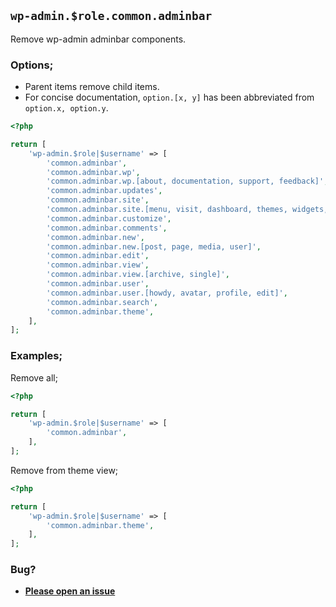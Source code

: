 ## `wp-admin.$role.common.adminbar`

Remove wp-admin adminbar components.

### Options;

- Parent items remove child items.
- For concise documentation, `option.[x, y]` has been abbreviated from `option.x, option.y`.

```php
<?php

return [
    'wp-admin.$role|$username' => [
        'common.adminbar',
        'common.adminbar.wp',
        'common.adminbar.wp.[about, documentation, support, feedback]',
        'common.adminbar.updates',
        'common.adminbar.site',
        'common.adminbar.site.[menu, visit, dashboard, themes, widgets, menus]',
        'common.adminbar.customize',
        'common.adminbar.comments',
        'common.adminbar.new',
        'common.adminbar.new.[post, page, media, user]',
        'common.adminbar.edit',
        'common.adminbar.view',
        'common.adminbar.view.[archive, single]',
        'common.adminbar.user',
        'common.adminbar.user.[howdy, avatar, profile, edit]',
        'common.adminbar.search',
        'common.adminbar.theme',
    ],
];
```

### Examples;

Remove all;

```php
<?php

return [
    'wp-admin.$role|$username' => [
        'common.adminbar',
    ],
];
```

Remove from theme view;

```php
<?php

return [
    'wp-admin.$role|$username' => [
        'common.adminbar.theme',
    ],
];
```

### Bug?

- **[Please open an issue](https://github.com/darrenjacoby/intervention/issues/new?title=[wp-admin.common.adminbar]&labels=bug&assignees=darrenjacoby)**
